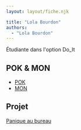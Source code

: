 ```yaml
---
layout: layout/fiche.njk

title: "Lola Bourdon"
authors:
  - "Lola Bourdon"
---
```


Étudiante dans l'option Do_It

## POK & MON

- [POK](./pok)
- [MON](./mon)

## Projet

[Panique au bureau](../../../projets/2023-2024/Panique_au_bureau)
